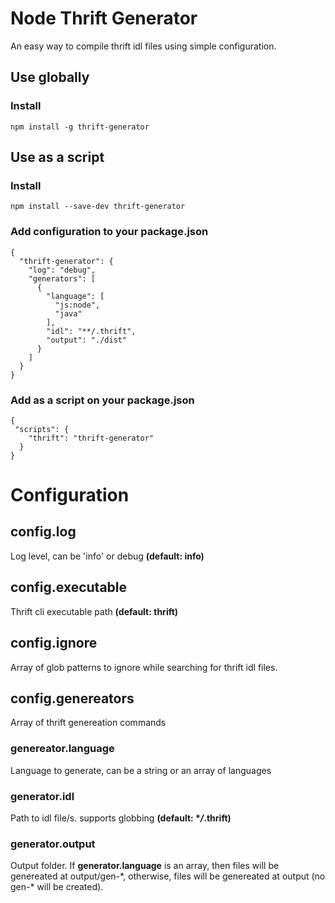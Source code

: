# Node Thrift Generator

An easy way to compile thrift idl files using simple configuration.

## Use globally

### Install

`npm install -g thrift-generator`

## Use as a script

### Install

`npm install --save-dev thrift-generator`

### Add configuration to your package.json

```
{
  "thrift-generator": {
    "log": "debug",
    "generators": [
      {
        "language": [
          "js:node",
          "java"
        ],
        "idl": "**/.thrift",
        "output": "./dist"
      }
    ]
  }
}
```

### Add as a script on your package.json

```
{
 "scripts": {
    "thrift": "thrift-generator"
  }
}
```

# Configuration

## config.log

Log level, can be 'info' or debug **(default: info)**

## config.executable

Thrift cli executable path **(default: thrift)**

## config.ignore

Array of glob patterns to ignore while searching for thrift idl files.

## config.genereators

Array of thrift genereation commands

### genereator.language

Language to generate, can be a string or an array of languages

### generator.idl

Path to idl file/s. supports globbing **(default: \*_/_.thrift)**

### generator.output

Output folder.
If **generator.language** is an array, then files will be genereated at output/gen-\*,
otherwise, files will be genereated at output (no gen-\* will be created).
